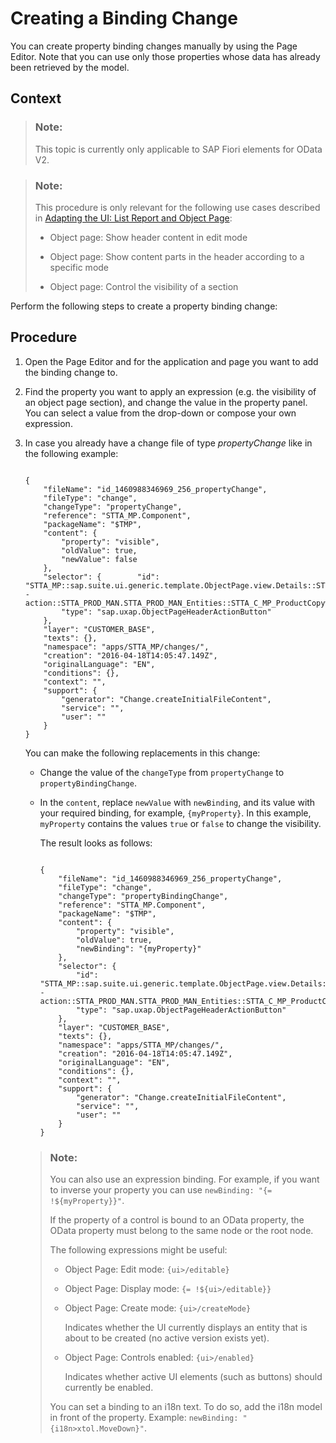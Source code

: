 <!-- loio4754094fbf4046e88271d9ca881ceaa1 -->

# Creating a Binding Change

You can create property binding changes manually by using the Page Editor. Note that you can use only those properties whose data has already been retrieved by the model.



## Context

> ### Note:  
> This topic is currently only applicable to SAP Fiori elements for OData V2.

> ### Note:  
> This procedure is only relevant for the following use cases described in [Adapting the UI: List Report and Object Page](adapting-the-ui-list-report-and-object-page-0d2f1a9.md):
> 
> -   Object page: Show header content in edit mode
> 
> -   Object page: Show content parts in the header according to a specific mode
> 
> -   Object page: Control the visibility of a section

Perform the following steps to create a property binding change:



## Procedure

1.  Open the Page Editor and for the application and page you want to add the binding change to.

2.  Find the property you want to apply an expression \(e.g. the visibility of an object page section\), and change the value in the property panel. You can select a value from the drop-down or compose your own expression.

3.  In case you already have a change file of type *propertyChange* like in the following example:

    ```
    
    {
        "fileName": "id_1460988346969_256_propertyChange",
        "fileType": "change",
        "changeType": "propertyChange",
        "reference": "STTA_MP.Component",
        "packageName": "$TMP",
        "content": {
            "property": "visible",
            "oldValue": true,
            "newValue": false
        },
        "selector": {        "id": "STTA_MP::sap.suite.ui.generic.template.ObjectPage.view.Details::STTA_C_MP_Product--action::STTA_PROD_MAN.STTA_PROD_MAN_Entities::STTA_C_MP_ProductCopywithparams",
            "type": "sap.uxap.ObjectPageHeaderActionButton"
        },
        "layer": "CUSTOMER_BASE",
        "texts": {},
        "namespace": "apps/STTA_MP/changes/",
        "creation": "2016-04-18T14:05:47.149Z",
        "originalLanguage": "EN",
        "conditions": {},
        "context": "",
        "support": {
            "generator": "Change.createInitialFileContent",
            "service": "",
            "user": ""
        }
    }
    
    ```

    You can make the following replacements in this change:

    -   Change the value of the `changeType` from `propertyChange` to `propertyBindingChange`.

    -   In the `content`, replace `newValue` with `newBinding`, and its value with your required binding, for example, `{myProperty}`. In this example, `myProperty` contains the values `true` or `false` to change the visibility.

        The result looks as follows:

        ```
        
        {
            "fileName": "id_1460988346969_256_propertyChange",
            "fileType": "change",
            "changeType": "propertyBindingChange",
            "reference": "STTA_MP.Component",
            "packageName": "$TMP",
            "content": {
                "property": "visible",
                "oldValue": true,
                "newBinding": "{myProperty}"
            },
            "selector": {
                "id": "STTA_MP::sap.suite.ui.generic.template.ObjectPage.view.Details::STTA_C_MP_Product--action::STTA_PROD_MAN.STTA_PROD_MAN_Entities::STTA_C_MP_ProductCopywithparams",
                "type": "sap.uxap.ObjectPageHeaderActionButton"
            },
            "layer": "CUSTOMER_BASE",
            "texts": {},
            "namespace": "apps/STTA_MP/changes/",
            "creation": "2016-04-18T14:05:47.149Z",
            "originalLanguage": "EN",
            "conditions": {},
            "context": "",
            "support": {
                "generator": "Change.createInitialFileContent",
                "service": "",
                "user": ""
            }
        }
        
        ```


    > ### Note:  
    > You can also use an expression binding. For example, if you want to inverse your property you can use `newBinding: "{= !${myProperty}}"`.
    > 
    > If the property of a control is bound to an OData property, the OData property must belong to the same node or the root node.
    > 
    > The following expressions might be useful:
    > 
    > -   Object Page: Edit mode: `{ui>/editable}`
    > 
    > -   Object Page: Display mode: `{= !${ui>/editable}}`
    > 
    > -   Object Page: Create mode: `{ui>/createMode}`
    > 
    >     Indicates whether the UI currently displays an entity that is about to be created \(no active version exists yet\).
    > 
    > -   Object Page: Controls enabled: `{ui>/enabled}`
    > 
    >     Indicates whether active UI elements \(such as buttons\) should currently be enabled.
    > 
    > 
    > You can set a binding to an i18n text. To do so, add the i18n model in front of the property. Example: `newBinding: "{i18n>xtol.MoveDown}"`.


